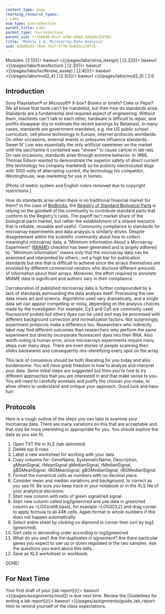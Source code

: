 ```yaml
---
content_type: page
learning_resource_types:
- Labs
ocw_type: CourseSection
parent_title: Labs
parent_type: CourseSection
parent_uid: fc19e690-0ca7-af8b-d48d-3a5a9e329f01
title: 'Module 2.6: Microarray Data Analysis'
uid: a26d0242-10aa-7e1f-9778-0a81bc2347cb
---
```


Modules: [2.1]({{< baseurl >}}/pages/labs/sirna_design) | [2.2]({{< baseurl >}}/pages/labs/transfection) | [2.3]({{< baseurl >}}/pages/labs/luciferase_assay) | [2.4]({{< baseurl >}}/pages/labs/mod2_4) | [2.5]({{< baseurl >}}/pages/labs/mod2_5) | 2.6

Introduction
------------

Sony Playstation® or Microsoft® X-box? Boxers or briefs? Coke or Pepsi? We all know that taste can't be mandated, but then how do standards arise. Standards are a fundamental and required aspect of engineering. Without them, machines can't talk to each other, hardware is difficult to repair, and profits disappear (try to estimate the recent earnings by Betamax). In many cases, standards are government mandated, e.g. the US public school curriculum, cell phone technology in Europe, internet protocols worldwide. On other occasions, external events or pressures influence standards. Sweet N' Low was essentially the only artificial sweetener on the market until the saccharine it contained was "shown" to cause cancer in lab rats. On rare occasions, standards arise through extreme behavior. In 1888, Thomas Edison wanted to demonstrate the superior safety of direct current (the technology his company marketed) so he publicly electrocuted dogs with 1000 volts of alternating current, the technology his competitor, Westinghouse, was marketing for use in homes.

\[Photo of metric system and English rulers removed due to copyright restrictions.\]

How do standards arise when there is no traditional financial market for them? In the case of [BioBricks](http://bbf.openwetware.org/), the [Registry of Standard Biological Parts](http://parts.igem.org/Main_Page) is relying on the goodwill of the community to contribute standard parts that conform to the Registry's rules. The payoff isn't market share of the biological parts market, but rather the establishment of a shared resource that is reliable, reusable and useful. Community compliance to standards for microarray experiments and data analysis is similarly driven. Despite disagreement within the scientific community about how to collect meaningful microarray data, a "Minimum Information About a Microarray Experiment" ([MIAME](https://www.ncbi.nlm.nih.gov/books/NBK10229/)) checklist has been generated and is largely adhered to. "Minimum information" means only that the microarray data can be examined and interpreted by others…not a high bar for publication standards but one that is difficult to achieve since the arrays themselves are provided by different commercial vendors who disclose different amounts of information about their arrays. Moreover, the effort required to annotate MIAME data is significant and authors vary in their compliance.

Corroboration of published microarray data is further compounded by a lack of standards surrounding the data analysis itself. Processing the raw data mixes art and science. Algorithms used vary dramatically, and a single data set can appear compelling or noisy, depending on the analysis choices made by the investigator. For example, Cy3 and Cy5 are commonly used fluorescent probes but others dyes can be used and may be processed with different background correction and normalization factors. Not surprisingly, experiment protocols make a difference too. Researchers who indirectly label may find different outcomes than researchers who perform the same experiment but directly incorporate fluorescent dyes into their RNA. Also worth noting is human error, since microarrays experiments require many steps over many days. There are even stories of people scanning their slides backwards and consequently mis-identifying every spot on the array.

This lack of consensus should be both liberating for you today and also burdensome. You will have great freedom in how to analyze and interpret your data. Some initial steps are suggested but then you're free to try different approaches that you are interested in and that make sense to you. You will need to carefully annotate and justify the choices you make, to allow others to understand and critique your approach. Good luck and have fun!

Protocols
---------

Here is a rough outline of the steps you can take to examine your microarray data. There are many variations on this that are acceptable and that may be more interesting or appropriate for you. You should explore the data as you see fit.

1.  Open TXT file in XLS (tab delimited)
2.  Delete top 9 rows
3.  Label a new worksheet for working with your data
4.  Copy columns for: GeneName, SystematicName, Description, gMeanSignal, rMeanSignal gMedianSignal, rMedianSignal, gBGMeanSignal, rBGMeanSignal, gBGMedianSignal, rBGMedianSignal
5.  Format the numerical cells as numbers with no decimal place
6.  Consider mean and median variations and background, to correct as you see fit. Be sure you keep track in your notebook or in the XLS file of your analytical decisions.
7.  Start new column with ratio of green signal/red signal.
8.  Start new column called log2green/red and use data in green/red column as =LOG(cell#,base), for example =LOG(D3,2) and drag corner to apply formula to all 44K cells. Again format to whole numbers if this does not happen automatically.
9.  Select entire sheet by clicking on diamond in corner then sort by log2 (green/red).
10.  Sort cells in decending order according to log2green/red
11.  What do you see? Are the duplicates in agreement? Are there particular genes you expect to see up or down regulated in the two samples. Ask the questions you want about this data...
12.  Save as XLS worksheet or workbook.

DONE!

For Next Time
-------------

Your first draft of your [lab report]({{< baseurl >}}/pages/assignments/mod2) is due next time. Review the [Guidelines for writing a lab report]({{< baseurl >}}/pages/assignments/guide_lab_report-htm) to remind yourself of the class expectations.